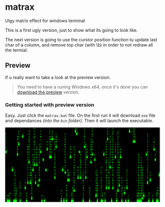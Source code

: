 # matrax
Ulgy matrix effect for windows terminal

This is a first ugly version, just to show what its going to look like.

The next version is going to use the curstor position function tu update last char of a column, and remove top char (with \b) in order to not redraw all the termial.

## Preview
If u really want to take a look at the preview version.

> You need to have a runing *Windows x64*, once it's done you can [download the preview](https://github.com/lostsh/matrax/releases/download/V.01/matrax-webinstaller.zip) version.

### Getting started with preview version
Easy. Just click the `matrax.bat` file. On the first run it will download `exe` file and dependances *(into the `bin` folder)*. Then it will launch the executable.

![preview of the preview](preview.png)